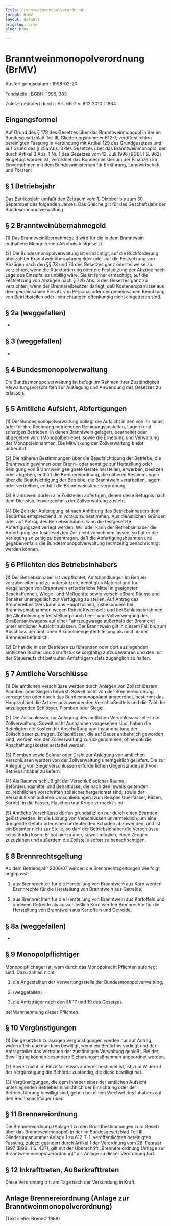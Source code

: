 ```yaml
---
Title: Branntweinmonopolverordnung
jurabk: BrMV
layout: default
origslug: brmv
slug: brmv

---
```


# Branntweinmonopolverordnung (BrMV)

Ausfertigungsdatum
:   1998-02-20

Fundstelle
:   BGBl I: 1998, 383

Zuletzt geändert durch
:   Art. 66 G v. 8.12.2010 I 1864

## Eingangsformel

Auf Grund des § 178 des Gesetzes über das Branntweinmonopol in der im
Bundesgesetzblatt Teil III, Gliederungsnummer 612-7, veröffentlichten
bereinigten Fassung in Verbindung mit Artikel 129 des Grundgesetzes
und auf Grund des § 25a Abs. 3 des Gesetzes über das
Branntweinmonopol, der durch Artikel 3 Abs. 1 Nr. 1 des Gesetzes vom
12\. Juli 1996 (BGBl. I S. 962) eingefügt worden ist, verordnet das
Bundesministerium der Finanzen im Einvernehmen mit dem
Bundesministerium für Ernährung, Landwirtschaft und Forsten:

## § 1 Betriebsjahr

Das Betriebsjahr umfaßt den Zeitraum vom 1. Oktober bis zum 30.
September des folgenden Jahres. Das Gleiche gilt für das Geschäftsjahr
der Bundesmonopolverwaltung.

## § 2 Branntweinübernahmegeld

(1) Das Branntweinübernahmegeld wird für die in dem Branntwein
enthaltene Menge reinen Alkohols festgesetzt.

(2) Die Bundesmonopolverwaltung ist ermächtigt, auf die Rückforderung
überzahlter Branntweinübernahmegelder oder auf die Festsetzung von
Abzügen nach den §§ 73 und 74 des Gesetzes ganz oder teilweise zu
verzichten, wenn die Rückforderung oder die Festsetzung der Abzüge
nach Lage des Einzelfalles unbillig wäre. Sie ist ferner ermächtigt,
auf die Festsetzung von Abzügen nach § 72b Abs. 3 des Gesetzes ganz zu
verzichten, wenn der Brennereibesitzer darlegt, daß Kostenersparnisse
aus dem gemeinsamen Einsatz von Personal oder der gemeinsamen
Benutzung von Betriebsteilen oder -einrichtungen offenkundig nicht
eingetreten sind.

## § 2a (weggefallen)

-

## § 3 (weggefallen)

-

## § 4 Bundesmonopolverwaltung

Die Bundesmonopolverwaltung ist befugt, im Rahmen ihrer Zuständigkeit
Verwaltungsvorschriften zur Auslegung und Anwendung des Gesetzes zu
erlassen.

## § 5 Amtliche Aufsicht, Abfertigungen

(1) Der Bundesmonopolverwaltung obliegt die Aufsicht in den von ihr
selbst oder für ihre Rechnung betriebenen Reinigungsanstalten, Lagern
und sonstigen Betrieben, in denen Branntwein gelagert, bearbeitet oder
abgegeben wird (Monopolbetriebe), sowie die Erhebung und Verwaltung
der Monopoleinnahmen. Die Mitwirkung der Zollverwaltung bleibt
unberührt.

(2) Die näheren Bestimmungen über die Beaufsichtigung der Betriebe,
die Branntwein gewinnen oder Brenn- oder sonstige zur Herstellung oder
Reinigung von Branntwein geeignete Geräte herstellen, erwerben,
besitzen oder abgeben, enthält die Brennereiordnung, die näheren
Bestimmungen über die Beaufsichtigung der Betriebe, die Branntwein
verarbeiten, lagern oder vertreiben, enthält die
Branntweinsteuerverordnung.

(3) Branntwein dürfen alle Zollstellen abfertigen, denen diese
Befugnis nach dem Dienststellenverzeichnis der Zollverwaltung zusteht.

(4) Die Zeit der Abfertigung ist nach Anhörung des Betriebsinhabers
dem Bedürfnis entsprechend im voraus zu bestimmen. Aus dienstlichen
Gründen oder auf Antrag des Betriebsinhabers kann die festgesetzte
Abfertigungszeit verlegt werden. Will oder kann der Betriebsinhaber
die Abfertigung zur festgesetzten Zeit nicht vornehmen lassen, so hat
er die Verlegung so zeitig zu beantragen, daß die Abfertigungsbeamten
und gegebenenfalls die Bundesmonopolverwaltung rechtzeitig
benachrichtigt werden können.

## § 6 Pflichten des Betriebsinhabers

(1) Der Betriebsinhaber ist verpflichtet, Amtshandlungen im Betrieb
vorzubereiten und zu unterstützen, benötigtes Material und für
Vergällungen von Branntwein erforderliche Mittel in geeigneter
Beschaffenheit, Wiege- und Meßgeräte sowie verschließbare Räume und
Behälter unentgeltlich zur Verfügung zu stellen. Auf Antrag des
Brennereibesitzers kann das Hauptzollamt, insbesondere bei
Branntweinabnahmen wegen Rohstoffwechsels und bei Schlussabnahmen, die
Alkoholmengenfeststellung durch Leer- und Vollverwiegung des
Straßentankwagens auf einer Fahrzeugwaage außerhalb der Brennerei
unter amtlicher Aufsicht zulassen. Der Branntwein gilt in diesem Fall
bis zum Abschluss der amtlichen Alkoholmengenfeststellung als noch in
der Brennerei befindlich.

(2) Er hat die in den Betrieben zu führenden oder dort ausliegenden
amtlichen Bücher und Schriftstücke sorgfältig aufzubewahren und den
mit der Steueraufsicht betrauten Amtsträgern stets zugänglich zu
halten.

## § 7 Amtliche Verschlüsse

(1) Die amtlichen Verschlüsse werden durch Anlegen von Zollschlössern,
Plomben oder Siegeln bewirkt. Soweit nicht von der Brennereiordnung
vorgegeben oder durch das Bundesmonopolamt angeordnet, bestimmt das
Hauptzollamt die Art des anzuwendenden Verschlußmittels und die Zahl
der anzulegenden Schlösser, Plomben oder Siegel.

(2) Die Zollschlösser zur Anlegung des amtlichen Verschlusses liefert
die Zollverwaltung. Soweit nicht Ausnahmen vorgesehen sind, haben die
Beteiligten die Kosten der Anschaffung und Instandhaltung der
Zollschlösser zu tragen. Zollschlösser, die auf Dauer entbehrlich
geworden sind, werden von der Zollverwaltung zurückgenommen, ohne daß
die Anschaffungskosten erstattet werden.

(3) Plomben sowie Schnur oder Draht zur Anlegung von amtlichen
Verschlüssen werden von der Zollverwaltung unentgeltlich geliefert.
Die zur Anlegung von Siegelverschlüssen erforderlichen Gegenstände
sind vom Betriebsinhaber zu liefern.

(4) Als Raumverschluß gilt der Verschluß solcher Räume,
Beförderungsmittel und Behältnisse, die nach den jeweils geltenden
zollrechtlichen Vorschriften zollsicher hergerichtet sind, sowie der
Verschluß von äußeren Umschließungen (zum Beispiel Überfässer, Kisten,
Körbe), in die Fässer, Flaschen und Krüge verpackt sind.

(5) Amtliche Verschlüsse dürfen grundsätzlich nur durch einen Beamten
gelöst werden. Ist die Lösung von Verschlüssen unvermeidlich, um eine
dringende Gefahr oder einen bedeutenden Schaden abzuwenden, und ist
ein Beamter nicht zur Stelle, so darf der Betriebsinhaber die
Verschlüsse selbständig lösen. Er hat hierzu aber, soweit möglich,
einen Zeugen zuzuziehen und außerdem die Zollstelle sofort zu
benachrichtigen.

## § 8 Brennrechtsgeltung

Ab dem Betriebsjahr 2006/07 werden die Brennrechtsgeltungen wie folgt
angepasst:

1.  aus Brennrechten für die Herstellung von Branntwein aus Korn werden
    Brennrechte für die Herstellung von Branntwein aus Getreide;


2.  aus Brennrechten für die Herstellung von Branntwein aus Kartoffeln und
    anderem Getreide als ausschließlich Korn werden Brennrechte für die
    Herstellung von Branntwein aus Kartoffeln und Getreide.

## § 8a (weggefallen)

-

## § 9 Monopolpflichtiger

Monopolpflichtiger ist, wem durch das Monopolrecht Pflichten auferlegt
sind. Dazu zählen nicht

1.  die Angestellten der Verwertungsstelle der Bundesmonopolverwaltung,


2.  (weggefallen)


3.  die Amtsträger nach den §§ 17 und 19 des Gesetzes



bei Wahrnehmung dieser Pflichten.

## § 10 Vergünstigungen

(1) Die gesetzlich zulässigen Vergünstigungen werden nur auf Antrag,
widerruflich und nur dann bewilligt, wenn ein Bedürfnis vorliegt und
der Antragsteller das Vertrauen der zuständigen Verwaltung genießt.
Bei der Bewilligung können besondere Sicherungsmaßnahmen angeordnet
werden.

(2) Soweit nicht im Einzelfall etwas anderes bestimmt ist, ist zum
Widerruf der Vergünstigung die Behörde zuständig, die diese bewilligt
hat.

(3) Vergünstigungen, die dem Inhaber eines der amtlichen Aufsicht
unterliegenden Betriebes hinsichtlich der Einrichtung oder der
Betriebsführung bewilligt sind, gehen bei einem Wechsel des Inhabers
auf den Rechtsnachfolger über.

## § 11 Brennereiordnung

Die Brennereiordnung (Anlage 1 zu den Grundbestimmungen zum Gesetz
über das Branntweinmonopol) in der im Bundesgesetzblatt Teil III,
Gliederungsnummer Anlage 1 zu 612-7-1, veröffentlichten bereinigten
Fassung, zuletzt geändert durch Artikel 1 der Verordnung vom 28.
Februar 1997 (BGBl. I S. 427), gilt mit der Überschrift
„Brennereiordnung (Anlage zur Branntweinmonopolverordnung)” als Anlage
zu dieser Verordnung fort.

## § 12 Inkrafttreten, Außerkrafttreten

Diese Verordnung tritt am Tage nach der Verkündung in Kraft.

## Anlage Brennereiordnung (Anlage zur Branntweinmonopolverordnung)

(Text siehe: BrennO 1998)

